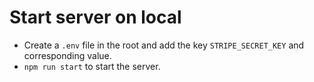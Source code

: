 # Start server on local

- Create a `.env` file in the root and add the key `STRIPE_SECRET_KEY` and corresponding value.
- `npm run start` to start the server.
